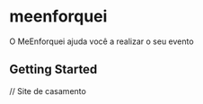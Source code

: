 # meenforquei

O MeEnforquei ajuda você a realizar o seu evento

## Getting Started

// Site de casamento
